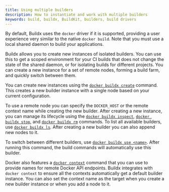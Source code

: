 ```yaml
---
title: Using multiple builders
description: How to instantiate and work with multiple builders
keywords: build, buildx, BuildKit, builders, build drivers
---
```



By default, Buildx uses the `docker` driver if it is supported, providing a user
experience very similar to the native `docker build`. Note that you must use a
local shared daemon to build your applications.

Buildx allows you to create new instances of isolated builders. You can use this
to get a scoped environment for your CI builds that does not change the state of
the shared daemon, or for isolating builds for different projects. You can create
a new instance for a set of remote nodes, forming a build farm, and quickly
switch between them.

You can create new instances using the [`docker buildx create`](../../engine/reference/commandline/buildx_create.md)
command. This creates a new builder instance with a single node based on your
current configuration.

To use a remote node you can specify the `DOCKER_HOST` or the remote context name
while creating the new builder. After creating a new instance, you can manage its
lifecycle using the [`docker buildx inspect`](../../engine/reference/commandline/buildx_inspect.md),
[`docker buildx stop`](../../engine/reference/commandline/buildx_stop.md), and
[`docker buildx rm`](../../engine/reference/commandline/buildx_rm.md) commands.
To list all available builders, use [`docker buildx ls`](../../engine/reference/commandline/buildx_ls.md).
After creating a new builder you can also append new nodes to it.

To switch between different builders, use [`docker buildx use <name>`](../../engine/reference/commandline/buildx_use.md).
After running this command, the build commands will automatically use this
builder.

Docker also features a [`docker context`](../../engine/reference/commandline/context.md)
command that you can use to provide names for remote Docker API endpoints. Buildx
integrates with `docker context` to ensure all the contexts automatically get a
default builder instance. You can also set the context name as the target when
you create a new builder instance or when you add a node to it.